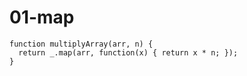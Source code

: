 # 01-map

```
function multiplyArray(arr, n) {
  return _.map(arr, function(x) { return x * n; });
}
```